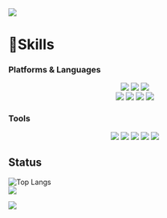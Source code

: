 
<img src="https://capsule-render.vercel.app/api?type=waving&color=BDBDC8&height=200&section=header&text=HaeYong-nl-&fontSize=90&fontColor=fff" />

# 💪Skills 
### Platforms & Languages
<div align="center">
	<img src="https://img.shields.io/badge/Java-007396?style=flat&logo=Java&logoColor=white" />
	<img src="https://img.shields.io/badge/JavaScript-F7DF1E?style=flat&logo=JavaScript&logoColor=white" />
	<img src="https://img.shields.io/badge/Python-3776AB?style=flat&logo=Python&logoColor=white" />
</div>

<div align="center">
  <img src="https://img.shields.io/badge/bootstrap-7952B3?style=flat-square&logo=bootstrap&logoColor=white"> 
	<img src="https://img.shields.io/badge/jQuery-0769AD?style=flat&logo=jQuery&logoColor=white" />
	<img src="https://img.shields.io/badge/spring-6DB33F?style=flat&logo=spring&logoColor=white">
  <img src="https://img.shields.io/badge/Spring_security-6DB33F?style=flat-square&amp;logo=springsecurity&amp;logoColor=white">
</div>

### Tools

<div align="center">
	<img src="https://img.shields.io/badge/github-181717?style=flat&logo=github&logoColor=white">
	<img src="https://img.shields.io/badge/git-F05032?style=flat&logo=git&logoColor=white">
	<img src="https://img.shields.io/badge/HTML5-E34F26?style=flat&logo=HTML5&logoColor=white" />
	<img src="https://img.shields.io/badge/CSS3-1572B6?style=flat&logo=CSS3&logoColor=white" />
  <img src="https://img.shields.io/badge/ORACLE-F80000?style=flat-square&logo=oracle&logoColor=white">
</div>

## Status
![Top Langs](https://github-readme-stats.vercel.app/api/top-langs/?username=reako99&layout=compact)
 <br>
<img src="https://github-readme-stats.vercel.app/api?username=reako99&show_icons=true">


<img src="https://capsule-render.vercel.app/api?type=waving&color=BDBDC8&height=200&section=footer" />
